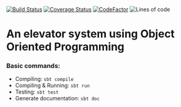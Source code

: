 [![Build Status](https://travis-ci.com/felipegutierrez/elevator-system.svg?branch=main)](https://travis-ci.com/felipegutierrez/elevator-system)
[![Coverage Status](https://coveralls.io/repos/github/felipegutierrez/elevator-system/badge.svg)](https://coveralls.io/github/felipegutierrez/elevator-system)
[![CodeFactor](https://www.codefactor.io/repository/github/felipegutierrez/elevator-system/badge)](https://www.codefactor.io/repository/github/felipegutierrez/elevator-system)
![Lines of code](https://img.shields.io/tokei/lines/github/felipegutierrez/elevator-system)

# An elevator system using Object Oriented Programming

### Basic commands:

 - Compiling: `sbt compile`
 - Compiling & Running: `sbt run`
 - Testing: `sbt test`
 - Generate documentation: `sbt doc`



